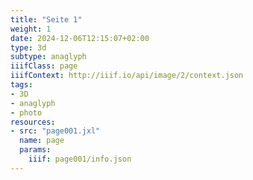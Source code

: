 ```yaml
---
title: "Seite 1"
weight: 1
date: 2024-12-06T12:15:07+02:00
type: 3d
subtype: anaglyph
iiifClass: page
iiifContext: http://iiif.io/api/image/2/context.json
tags:
- 3D
- anaglyph
- photo
resources:
- src: "page001.jxl"
  name: page
  params:
    iiif: page001/info.json
---
```

